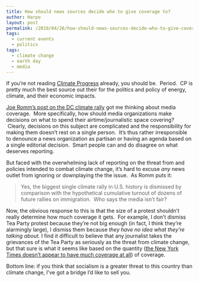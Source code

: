 ```yaml
---
title: How should news sources decide who to give coverage to?
author: Harpo
layout: post
permalink: /2010/04/26/how-should-news-sources-decide-who-to-give-coverage-to/
tags:
  - current events
  - politics
tags:
  - climate change
  - earth day
  - media
---
```

If you&#8217;re not reading <a href="http://climateprogress.org/" target="_blank">Climate Progress</a> already, you should be.  Period.  CP is pretty much the best source out their for the politics and policy of energy, climate, and their economic impacts.

<a href="http://climateprogress.org/2010/04/26/100000-earth-day-rally-immigration/?utm_source=feedburner&utm_medium=feed&utm_campaign=Feed:+climateprogress/lCrX+(Climate+Progress)&utm_content=Google+Reader" target="_blank">Joe Romm&#8217;s post on the DC climate rally</a> got me thinking about media coverage.  More specifically, how should media organizations make decisions on what to spend their airtime/journalistic space covering?  Clearly, decisions on this subject are complicated and the responsibility for making them doesn&#8217;t rest on a single person.  It&#8217;s thus rather irresponsible to denounce a news organization as partisan or having an agenda based on a single editorial decision.  Smart people can and do disagree on what deserves reporting.

But faced with the overwhelming lack of reporting on the threat from and policies intended to combat climate change, it&#8217;s hard to excuse *any* news outlet from ignoring or downplaying the the issue.  As Romm puts it:

> Yes, the biggest single climate rally in U.S. history is dismissed by comparison with the hypothetical cumulative turnout of dozens of future rallies on immigration.  Who says the media isn’t fair?

Now, the obvious response to this is that the size of a protest shouldn&#8217;t really determine how much coverage it gets.  For example, I don&#8217;t dismiss Tea Party protest because they&#8217;re not big enough (in fact, I think they&#8217;re alarmingly large), I dismiss them because *they have no idea what they&#8217;re talking about.* I find it difficult to believe that any journalist takes the grievances of the Tea Party as seriously as the threat from climate change, but that sure is what it seems like based on the quantity (<a href="http://climateprogress.org/2010/04/26/100000-earth-day-rally-immigration/#comment-272107" target="_blank">the New York Times doesn&#8217;t appear to have much coverage at all</a>) of coverage.

Bottom line: if you think that socialism is a greater threat to this country than climate change, I&#8217;ve got a bridge I&#8217;d like to sell you.